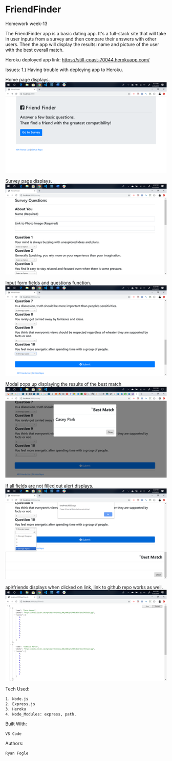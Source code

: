 # FriendFinder
Homework week-13


The FriendFinder app is a basic dating app. It's a full-stack site that will take in user inputs from a survey and then compare their answers with other users. Then the app will display the results: name and picture of the user with the best overall match. 


Heroku deployed app link: https://still-coast-70044.herokuapp.com/ 

Issues: 
1.) Having trouble with deploying app to Heroku. 


Home page displays.
![Screenshot_1](images/Screenshot_1.1.png)


Survey page displays.
![Screenshot_2](images/Screenshot_1.2.png)


Input form fields and questions function.
![Screenshot_3](images/Screenshot_1.3.png)


Modal pops up displaying the results of the best match 
![Screenshot_x](images/Screenshot_x.png)


If all fields are not filled out alert displays. 
![Screenshot_4](images/Screenshot_1.4.png)


api/friends displays when clicked on link, link to github repo works as well. 
![Screenshot_5](images/Screenshot_1.5.png)





Tech Used: 

    1. Node.js 
    2. Express.js 
    3. Heroku
    4. Node_Modules: express, path. 

Built With: 

    VS Code 

Authors: 

    Ryan Fogle 



